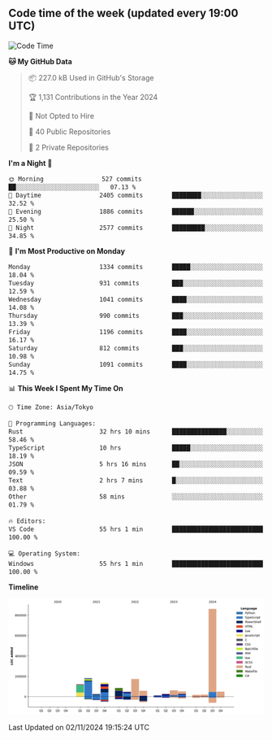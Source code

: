 ## Code time of the week (updated every 19:00 UTC)

<!--START_SECTION:waka-->
![Code Time](http://img.shields.io/badge/Code%20Time-3%2C864%20hrs%2050%20mins-blue)

**🐱 My GitHub Data** 

> 📦 227.0 kB Used in GitHub's Storage 
 > 
> 🏆 1,131 Contributions in the Year 2024
 > 
> 🚫 Not Opted to Hire
 > 
> 📜 40 Public Repositories 
 > 
> 🔑 2 Private Repositories 
 > 
**I'm a Night 🦉** 

```text
🌞 Morning                527 commits         ██░░░░░░░░░░░░░░░░░░░░░░░   07.13 % 
🌆 Daytime                2405 commits        ████████░░░░░░░░░░░░░░░░░   32.52 % 
🌃 Evening                1886 commits        ██████░░░░░░░░░░░░░░░░░░░   25.50 % 
🌙 Night                  2577 commits        █████████░░░░░░░░░░░░░░░░   34.85 % 
```
📅 **I'm Most Productive on Monday** 

```text
Monday                   1334 commits        █████░░░░░░░░░░░░░░░░░░░░   18.04 % 
Tuesday                  931 commits         ███░░░░░░░░░░░░░░░░░░░░░░   12.59 % 
Wednesday                1041 commits        ████░░░░░░░░░░░░░░░░░░░░░   14.08 % 
Thursday                 990 commits         ███░░░░░░░░░░░░░░░░░░░░░░   13.39 % 
Friday                   1196 commits        ████░░░░░░░░░░░░░░░░░░░░░   16.17 % 
Saturday                 812 commits         ███░░░░░░░░░░░░░░░░░░░░░░   10.98 % 
Sunday                   1091 commits        ████░░░░░░░░░░░░░░░░░░░░░   14.75 % 
```


📊 **This Week I Spent My Time On** 

```text
🕑︎ Time Zone: Asia/Tokyo

💬 Programming Languages: 
Rust                     32 hrs 10 mins      ███████████████░░░░░░░░░░   58.46 % 
TypeScript               10 hrs              █████░░░░░░░░░░░░░░░░░░░░   18.19 % 
JSON                     5 hrs 16 mins       ██░░░░░░░░░░░░░░░░░░░░░░░   09.59 % 
Text                     2 hrs 7 mins        █░░░░░░░░░░░░░░░░░░░░░░░░   03.88 % 
Other                    58 mins             ░░░░░░░░░░░░░░░░░░░░░░░░░   01.79 % 

🔥 Editors: 
VS Code                  55 hrs 1 min        █████████████████████████   100.00 % 

💻 Operating System: 
Windows                  55 hrs 1 min        █████████████████████████   100.00 % 
```

**Timeline**

![Lines of Code chart](https://raw.githubusercontent.com/SARDONYX-sard/SARDONYX-sard/main/assets/bar_graph.png)


 Last Updated on 02/11/2024 19:15:24 UTC
<!--END_SECTION:waka-->